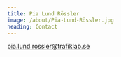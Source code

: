 ```yaml
---
title: Pia Lund Rössler
image: /about/Pia-Lund-Rössler.jpg
heading: Contact
---
```

<a href="mailto:pia.lund.rossler@trafiklab.se">pia.lund.rossler@trafiklab.se</a>

